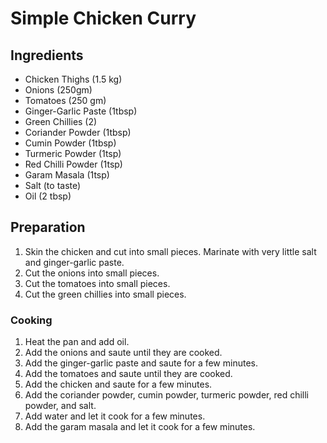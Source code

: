 # Simple Chicken Curry

## Ingredients

- Chicken Thighs (1.5 kg)
- Onions (250gm)
- Tomatoes (250 gm)
- Ginger-Garlic Paste (1tbsp)
- Green Chillies (2)
- Coriander Powder (1tbsp)
- Cumin Powder (1tbsp)
- Turmeric Powder (1tsp)
- Red Chilli Powder (1tsp)
- Garam Masala (1tsp)
- Salt (to taste)
- Oil (2 tbsp)

## Preparation

1. Skin the chicken and cut into small pieces. Marinate with very little salt
   and ginger-garlic paste.
2. Cut the onions into small pieces.
3. Cut the tomatoes into small pieces.
4. Cut the green chillies into small pieces.

### Cooking

1. Heat the pan and add oil.
2. Add the onions and saute until they are cooked.
3. Add the ginger-garlic paste and saute for a few minutes.
4. Add the tomatoes and saute until they are cooked.
5. Add the chicken and saute for a few minutes.
6. Add the coriander powder, cumin powder, turmeric powder, red chilli powder, and salt.
7. Add water and let it cook for a few minutes.
8. Add the garam masala and let it cook for a few minutes.


